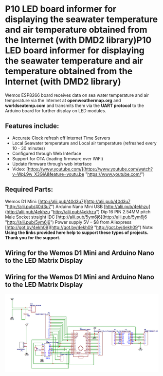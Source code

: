 # P10 LED board informer for displaying the seawater temperature and air temperature obtained from the Internet (with DMD2 library)P10 LED board informer for displaying the seawater temperature and air temperature obtained from the Internet (with DMD2 library)
Wemos ESP8266 board receives data on sea water temperature and air temperature via the Internet at **openweathermap.org** and **worldseatemp.com** and transmits them via the **UART protocol** to the Arduino board for further display on LED modules.

## Features include:
- Accurate Clock refresh off Internet Time Servers
- Local Seawater temperature and Local air temperature (refreshed every 10 - 30 minutes)
- Configured through Web Interface
- Support for OTA (loading firmware over WiFi)
- Update firmware through web interface
- Video: [https://www.youtube.com/](https://www.youtube.com/watch?v=WpL9w_X3GiA&feature=youtu.be "https://www.youtube.com/")

## Required Parts:
Wemos D1 Mini:  [http://alii.pub/40d3u7](http://alii.pub/40d3u7 "http://alii.pub/40d3u7")
Arduino Nano Mini USB [http://alii.pub/4ekhzu](http://alii.pub/4ekhzu "http://alii.pub/4ekhzu")
Dip 16 PIN 2.54MM pitch Male Socket straight IDC [http://alii.pub/5ym6j6](http://alii.pub/5ym6j6 "http://alii.pub/5ym6j6")
Power supply 5V  – $8 from Aliexpress [http://got.by/4ekh09](http://got.by/4ekh09 "http://got.by/4ekh09")
Note: **Using the links provided here help to support these types of projects. Thank you for the support.**

## Wiring for the Wemos D1 Mini and Arduino Nano to the LED Matrix Display
## Wiring for the Wemos D1 Mini and Arduino Nano to the LED Matrix Display
[![](https://github.com/Lightwell-bg/P10-LED-board-informer/blob/main/images/2021-08-23_16-40-08.png)](https://github.com/Lightwell-bg/P10-LED-board-informer/blob/main/images/2021-08-23_16-40-08.png)